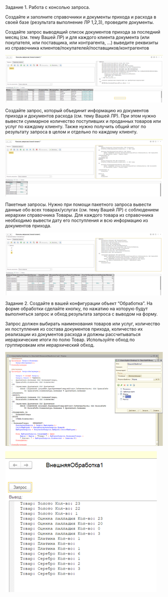 Задание 1. Работа с консолью запроса. 

Создайте и заполните справочники и документы прихода и расхода в своей базе (результата выполнение ЛР 1,2,3), проведите документы.

Создайте запрос выводящий список документов прихода за последний месяц (см. тему Вашей ЛР) и для каждого клиента документа (или покупателя, или поставщика, или контрагента, …) выведите реквизиты из справочника клиентов/покупателей/поставщиков/контрагентов

![Image alt](https://github.com/AhEhIOhYou/1c/blob/main/lab6/screenshots/1.png)

Создайте запрос, который объединит информацию из документов прихода и документов расхода (см. тему Вашей ЛР). При этом нужно вывести суммарное количество поступивших и проданных товаров или услуг по каждому клиенту. Также нужно получить общий итог по результату запроса в целом и отдельно по каждому клиенту.

![Image alt](https://github.com/AhEhIOhYou/1c/blob/main/lab6/screenshots/2.png)

Пакетные запросы. Нужно при помощи пакетного запроса вывести данные обо всех товарах/услугах (см. тему Вашей ЛР) с соблюдением иерархии справочника Товары. Для каждого товара из справочника необходимо вывести дату его поступления и всю информацию из документов прихода.

![Image alt](https://github.com/AhEhIOhYou/1c/blob/main/lab6/screenshots/3.png)


Задание 2. Создайте в вашей конфигурации объект “Обработка”. На форме обработки сделайте кнопку, по нажатию на которую будут выполняться запрос и обход результата запроса с выводом на форму.

Запрос должен выбирать наименования товаров или услуг, количество их поступления из состава документов прихода, количество их реализации из документов расхода и должны рассчитываться иерархические итоги по полю Товар.
Используйте обход по группировкам или иерархический обход.

![Image alt](https://github.com/AhEhIOhYou/1c/blob/main/lab6/screenshots/4.png)

![Image alt](https://github.com/AhEhIOhYou/1c/blob/main/lab6/screenshots/5.png)
